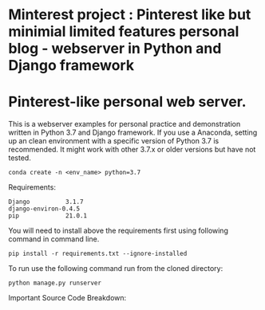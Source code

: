 # Minterest project : Pinterest like but minimial limited features personal blog - webserver in Python and Django framework
Pinterest-like personal web server.
=======

This is a webserver examples for personal practice and demonstration written in Python 3.7 and Django framework.
If you use a Anaconda, setting up an clean environment with a specific version of Python 3.7 is recommended. It might work with other 3.7.x or older versions but have not tested. 

```
conda create -n <env_name> python=3.7
```

Requirements:
```
Django          3.1.7
django-environ-0.4.5
pip             21.0.1
```


You will need to install above the requirements first using following command in command line.

```
pip install -r requirements.txt --ignore-installed
```

To run use the following command run from the cloned directory:
```
python manage.py runserver

```

Important Source Code Breakdown:
```

```
